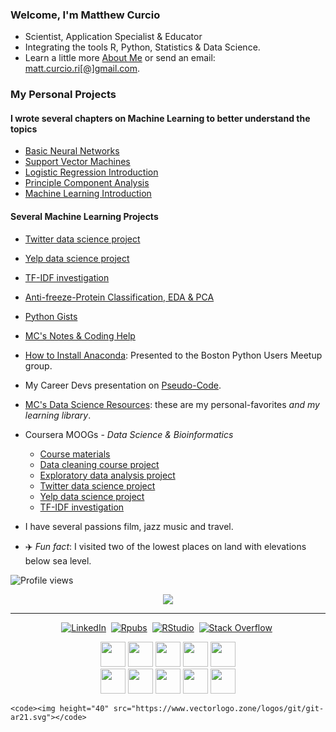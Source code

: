 ### Welcome, I'm Matthew Curcio  

- Scientist, Application Specialist & Educator
- Integrating the tools R, Python, Statistics & Data Science.  
- Learn a little more [About Me](https://mccurcio.github.io/#About%20Matthew) or send an email: <a href="mailto:matt.curcio.ri[@]gmail.com">matt.curcio.ri[@]gmail.com</a>.

### My Personal Projects

####  I wrote several chapters on Machine Learning to better understand the topics
- [Basic Neural Networks](https://github.com/mccurcio/Intro-NeuralNetworks/blob/master/neural-network.pdf)
- [Support Vector Machines](https://github.com/mccurcio/SVM-Intro/blob/master/06-svm.pdf)
- [Logistic Regression Introduction](https://github.com/mccurcio/mcc-logit-intro/blob/master/intro-2-logit.pdf)
- [Principle Component Analysis](https://github.com/mccurcio/mcc-pca-intro/blob/master/01-pca-intro-R.pdf)
- [Machine Learning Introduction](https://github.com/mccurcio/mcc-machine-learning-intro/blob/master/mcc-ml-project-info.pdf)

#### Several Machine Learning Projects

- [Twitter data science project](https://github.com/mccurcio/twitter-ipynb)
- [Yelp data science project](https://github.com/mccurcio/yelp-ipynb)
- [TF-IDF investigation](https://github.com/mccurcio/first-look-ml)
- [Anti-freeze-Protein Classification, EDA & PCA](https://github.com/mccurcio/kaggle-protein-data)

- [Python Gists](https://github.com/mccurcio/python-gists) 

- [MC's Notes & Coding Help](https://mccurcio.github.io/)

- [How to Install Anaconda](https://github.com/mccurcio/mcc-ds-material/blob/master/assets/Boston_Python_Users_Study_Group_11_17_2021.pdf): Presented to the Boston Python Users Meetup group.

- My Career Devs presentation on [Pseudo-Code](https://github.com/mccurcio/pseudocode-flowchart-pdf).

- [MC's Data Science Resources](https://github.com/mccurcio/mcc-ds-material): these are my personal-favorites *and my learning library*. 

- Coursera MOOGs - *Data Science & Bioinformatics*
    - [Course materials](https://github.com/mccurcio/Coursera_Materials)
    - [Data cleaning course project](https://github.com/mccurcio/coursera_getting_cleaning_data)
    - [Exploratory data analysis project](https://github.com/mccurcio/ExData_Plotting1)
    - [Twitter data science project](https://github.com/mccurcio/twitter-ipynb)
    - [Yelp data science project](https://github.com/mccurcio/yelp-ipynb)
    - [TF-IDF investigation](https://github.com/mccurcio/first-look-ml)

- I have several passions film, jazz music and travel.

- :airplane: *Fun fact*: I visited two of the lowest places on land with elevations below sea level.


![Profile views](https://gpvc.arturio.dev/mccurcio) 

<p align="center">
  <img src="https://github-readme-stats.vercel.app/api?username=mccurcio&theme=radical&show_icons=true" /> 
</p>
  
---

<!---
### Technical Skills



<!-- BADGES -->
<p align="center">
<a href="https://www.linkedin.com/in/mattcurcio" ><img src="https://img.shields.io/badge/linkedin-%230077B5.svg?&style=flat-square&logo=linkedin&logoColor=white" alt="LinkedIn" /></a>&nbsp;
<a href="https://rpubs.com/oaxacamatt" ><img src="https://img.shields.io/badge/R-276DC3.svg?style=flat-square&logo=R&logoColor=white" alt="Rpubs" /></a>&nbsp;
<a href="https://rpubs.com/oaxacamatt" ><img src="https://img.shields.io/badge/RStudio-75AADB.svg?style=flat-square&logo=RStudio&logoColor=white" alt="RStudio" /></a>&nbsp; 
<a href="https://stackoverflow.com/users/851043/oaxacamatt" ><img src="https://img.shields.io/badge/StackOverflow-F58025.svg?style=flat-square&logo=stackoverflow&logoColor=white" alt="Stack Overflow" /></a>&nbsp;
<!-- <a href="https://mccurcio.github.io/about/" ><img src="https://img.shields.io/badge/About-Matthew-yellow?style=flat-square" /></a>&nbsp; -->
</p>


<p align="center">
   <code><img height="40" src="https://www.vectorlogo.zone/logos/python/python-horizontal.svg"></code>
   <a href="https://rpubs.com/oaxacamatt" ><code><img height="40" src="https://www.vectorlogo.zone/logos/r-project/r-project-ar21.svg"></code></a>
   <code><img height="40" src="https://www.vectorlogo.zone/logos/gnu_bash/gnu_bash-ar21.svg"></code>
   <code><img height="40" src="https://www.vectorlogo.zone/logos/w3_html5/w3_html5-ar21.svg"></code>
   <code><img height="40" src="https://img.icons8.com/color/50/000000/css3.png"/></code><br>
   <code><img height="40" src="https://www.vectorlogo.zone/logos/linux/linux-ar21.svg"></code>
   <code><img height="40" src="https://www.vectorlogo.zone/logos/ubuntu/ubuntu-ar21.svg"></code>
   <code><img height="40" src="https://www.vectorlogo.zone/logos/github/github-ar21.svg"></code>
   <code><img height="40" src="https://www.vectorlogo.zone/logos/gimp/gimp-ar21.svg"></code>
   <code><img height="40" src="https://www.vectorlogo.zone/logos/coursera/coursera-ar21.svg"></code>
    
    <code><img height="40" src="https://www.vectorlogo.zone/logos/git/git-ar21.svg"></code>
</p>






<!-- BADGES 
<p align="center">
<a href="https://www.linkedin.com/in/mattcurcio" ><img src="https://img.shields.io/badge/linkedin-%230077B5.svg?&style=flat-square&logo=linkedin&logoColor=white" alt="LinkedIn" /></a>&nbsp;
<a href="https://rpubs.com/oaxacamatt" ><img src="https://img.shields.io/badge/R-276DC3.svg?style=flat-square&logo=R&logoColor=white" alt="Rpubs" /></a>&nbsp;
</p>  
-->
